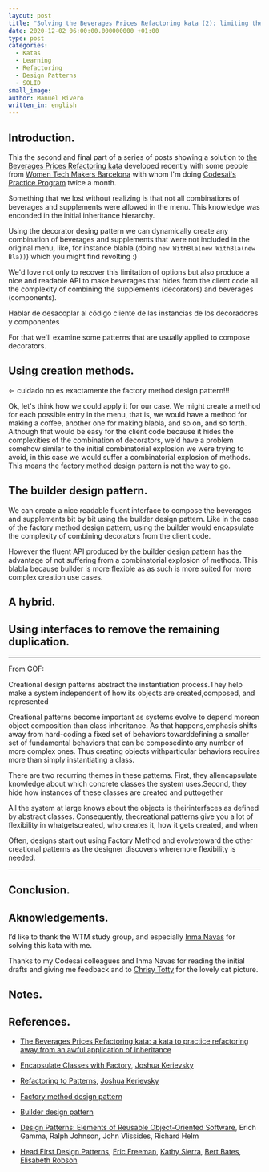 ```yaml
---
layout: post
title: "Solving the Beverages Prices Refactoring kata (2): limiting the options in the menu"
date: 2020-12-02 06:00:00.000000000 +01:00
type: post
categories:
  - Katas
  - Learning
  - Refactoring
  - Design Patterns
  - SOLID
small_image: 
author: Manuel Rivero
written_in: english
---
```


<h2>Introduction.</h2>

This the second and final part of a series of posts showing a solution to [the Beverages Prices Refactoring kata](/2019/04/beverages_prices_kata) developed recently with some people from [Women Tech Makers Barcelona](https://www.meetup.com/wtmbcn/) with whom I'm doing [Codesai's Practice Program](https://github.com/Codesai/practice_program) twice a month.

Something that we lost without realizing is that not all combinations of beverages and supplements were allowed in the menu. This knowledge was enconded in the initial inheritance hierarchy.

Using the decorator desing pattern we can dynamically create any combination of beverages and supplements that were not included in the original menu, like, for instance blabla (doing `new WithBla(new WithBla(new Bla))`) which you might find revolting :)

We'd love not only to recover this limitation of options but also produce a nice and readable API to make beverages that hides from the client code all the complexity of combining the supplements (decorators) and beverages (components).

Hablar de desacoplar al código cliente de las instancias de los decoradores y componentes

For that we'll examine some patterns that are usually applied to compose decorators.

<h2>Using creation methods. </h2> <- cuidado no es exactamente the factory method design pattern!!! 

Ok, let's think how we could apply it for our case. We might create a method for each possible entry in the menu, that is, we would have a method for making a coffee, another one for making blabla, and so on, and so forth. Although that would be easy for the client code because it hides the complexities of the combination of decorators, we'd have a problem somehow similar to the initial combinatorial explosion we were trying to avoid, in this case we would suffer a combinatorial explosion of methods. This means the factory method design pattern is not the way to go.

<h2>The builder design pattern. </h2>

We can create a nice readable fluent interface to compose the beverages and supplements bit by bit using the builder design pattern. Like in the case of the factory method design pattern, using the builder would encapsulate the complexity of combining decorators from the client code. 

However the fluent API produced by the builder design pattern has the advantage of not suffering from a combinatorial explosion of methods. This blabla because builder is more flexible as as such is more suited for more complex creation use cases.

<h2>A hybrid. </h2>


<h2>Using interfaces to remove the remaining duplication. </h2>

--------------------------------

From GOF:

Creational design patterns abstract the instantiation process.They help make a system independent of how its objects are created,composed, and represented

Creational patterns become important as systems evolve to depend moreon object composition than class inheritance. As that happens,emphasis shifts away from hard-coding a fixed set of behaviors towarddefining a smaller set of fundamental behaviors that can be composedinto any number of more complex ones. Thus creating objects withparticular behaviors requires more than simply instantiating a class. 

There are two recurring themes in these patterns. First, they allencapsulate knowledge about which concrete classes the system uses.Second, they hide how instances of these classes are created and puttogether

All the system at large knows about the objects is theirinterfaces as defined by abstract classes. Consequently, thecreational patterns give you a lot of flexibility in whatgetscreated, who creates it, how it gets created, and when

Often, designs start out using Factory Method and evolvetoward the other creational patterns as the designer discovers wheremore flexibility is needed.

--------------------------------



<h2>Conclusion.</h2>



<h2>Aknowledgements.</h2>

I’d like to thank the WTM study group, and especially [Inma Navas](https://twitter.com/InmaCNavas) for solving this kata with me.

Thanks to my Codesai colleagues and Inma Navas for reading the initial drafts and giving me feedback and to [Chrisy Totty](https://www.pexels.com/@tottster) for the lovely cat picture.

<h2>Notes.</h2>



<h2>References.</h2>

* [The Beverages Prices Refactoring kata: a kata to practice refactoring away from an awful application of inheritance](/2019/04/beverages_prices_kata)

* [Encapsulate Classes with Factory](https://www.informit.com/articles/article.aspx?p=1398606&seqNum=3), [Joshua Kerievsky](https://wiki.c2.com/?JoshuaKerievsky)

*  [Refactoring to Patterns](https://www.goodreads.com/book/show/85041.Refactoring_to_Patterns), [Joshua Kerievsky](https://wiki.c2.com/?JoshuaKerievsky)

* [Factory method design pattern](https://en.wikipedia.org/wiki/Factory_method_pattern)

* [Builder design pattern](https://en.wikipedia.org/wiki/Builder_pattern) 

* [Design Patterns: Elements of Reusable Object-Oriented Software](https://www.goodreads.com/book/show/85009.Design_Patterns), Erich Gamma, Ralph Johnson, John Vlissides, Richard Helm

* [Head First Design Patterns](https://www.goodreads.com/book/show/58128.Head_First_Design_Patterns), [Eric Freeman](https://en.wikipedia.org/wiki/Eric_Freeman_(writer)), [Kathy Sierra](https://en.wikipedia.org/wiki/Kathy_Sierra), [Bert Bates](https://twitter.com/bertbates?lang=en), [Elisabeth Robson](https://www.elisabethrobson.com/)


